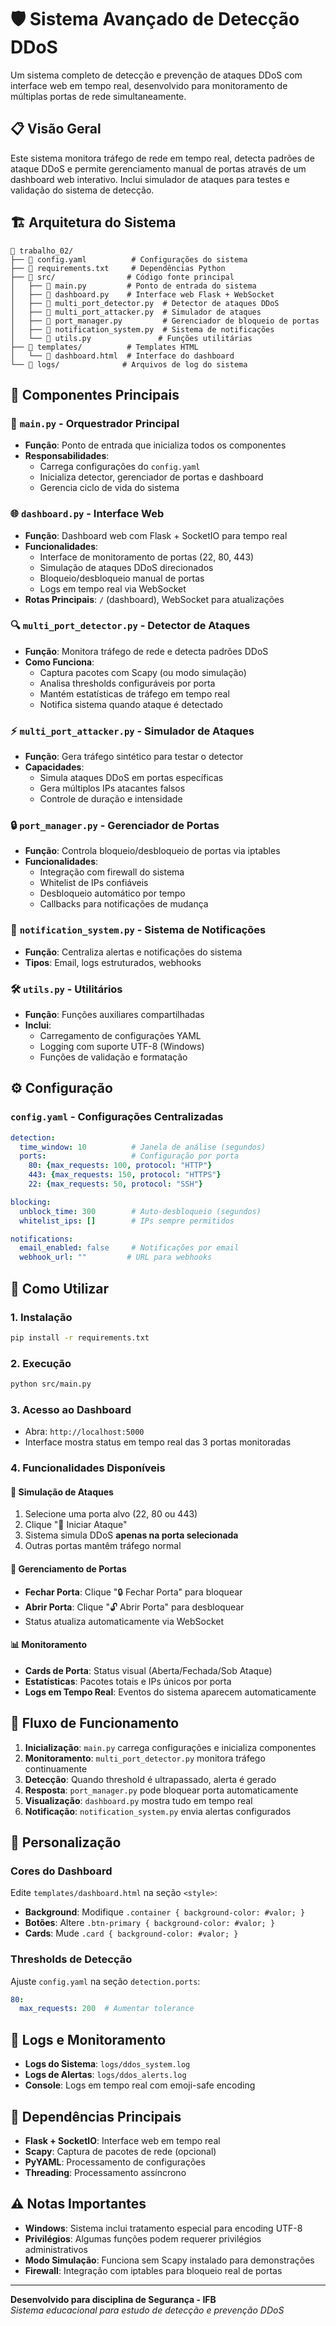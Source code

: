 # 🛡️ Sistema Avançado de Detecção DDoS

Um sistema completo de detecção e prevenção de ataques DDoS com interface web em tempo real, desenvolvido para monitoramento de múltiplas portas de rede simultaneamente.

## 📋 Visão Geral

Este sistema monitora tráfego de rede em tempo real, detecta padrões de ataque DDoS e permite gerenciamento manual de portas através de um dashboard web interativo. Inclui simulador de ataques para testes e validação do sistema de detecção.

## 🏗️ Arquitetura do Sistema

```
📁 trabalho_02/
├── 📄 config.yaml          # Configurações do sistema
├── 📄 requirements.txt     # Dependências Python
├── 📁 src/                # Código fonte principal
│   ├── 📄 main.py         # Ponto de entrada do sistema
│   ├── 📄 dashboard.py    # Interface web Flask + WebSocket
│   ├── 📄 multi_port_detector.py  # Detector de ataques DDoS
│   ├── 📄 multi_port_attacker.py  # Simulador de ataques
│   ├── 📄 port_manager.py         # Gerenciador de bloqueio de portas
│   ├── 📄 notification_system.py  # Sistema de notificações
│   └── 📄 utils.py               # Funções utilitárias
├── 📁 templates/          # Templates HTML
│   └── 📄 dashboard.html  # Interface do dashboard
└── 📁 logs/              # Arquivos de log do sistema
```

## 🔧 Componentes Principais

### 🎯 `main.py` - Orquestrador Principal
- **Função**: Ponto de entrada que inicializa todos os componentes
- **Responsabilidades**: 
  - Carrega configurações do `config.yaml`
  - Inicializa detector, gerenciador de portas e dashboard
  - Gerencia ciclo de vida do sistema

### 🌐 `dashboard.py` - Interface Web
- **Função**: Dashboard web com Flask + SocketIO para tempo real
- **Funcionalidades**:
  - Interface de monitoramento de portas (22, 80, 443)
  - Simulação de ataques DDoS direcionados
  - Bloqueio/desbloqueio manual de portas
  - Logs em tempo real via WebSocket
- **Rotas Principais**: `/` (dashboard), WebSocket para atualizações

### 🔍 `multi_port_detector.py` - Detector de Ataques
- **Função**: Monitora tráfego de rede e detecta padrões DDoS
- **Como Funciona**:
  - Captura pacotes com Scapy (ou modo simulação)
  - Analisa thresholds configuráveis por porta
  - Mantém estatísticas de tráfego em tempo real
  - Notifica sistema quando ataque é detectado

### ⚡ `multi_port_attacker.py` - Simulador de Ataques
- **Função**: Gera tráfego sintético para testar o detector
- **Capacidades**:
  - Simula ataques DDoS em portas específicas
  - Gera múltiplos IPs atacantes falsos
  - Controle de duração e intensidade

### 🔒 `port_manager.py` - Gerenciador de Portas
- **Função**: Controla bloqueio/desbloqueio de portas via iptables
- **Funcionalidades**:
  - Integração com firewall do sistema
  - Whitelist de IPs confiáveis
  - Desbloqueio automático por tempo
  - Callbacks para notificações de mudança

### 📢 `notification_system.py` - Sistema de Notificações
- **Função**: Centraliza alertas e notificações do sistema
- **Tipos**: Email, logs estruturados, webhooks

### 🛠️ `utils.py` - Utilitários
- **Função**: Funções auxiliares compartilhadas
- **Inclui**: 
  - Carregamento de configurações YAML
  - Logging com suporte UTF-8 (Windows)
  - Funções de validação e formatação

## ⚙️ Configuração

### `config.yaml` - Configurações Centralizadas
```yaml
detection:
  time_window: 10          # Janela de análise (segundos)
  ports:                   # Configuração por porta
    80: {max_requests: 100, protocol: "HTTP"}
    443: {max_requests: 150, protocol: "HTTPS"}
    22: {max_requests: 50, protocol: "SSH"}

blocking:
  unblock_time: 300        # Auto-desbloqueio (segundos)
  whitelist_ips: []        # IPs sempre permitidos

notifications:
  email_enabled: false     # Notificações por email
  webhook_url: ""         # URL para webhooks
```

## 🚀 Como Utilizar

### 1. Instalação
```bash
pip install -r requirements.txt
```

### 2. Execução
```bash
python src/main.py
```

### 3. Acesso ao Dashboard
- Abra: `http://localhost:5000`
- Interface mostra status em tempo real das 3 portas monitoradas

### 4. Funcionalidades Disponíveis

#### 🎯 Simulação de Ataques
1. Selecione uma porta alvo (22, 80 ou 443)
2. Clique "🚨 Iniciar Ataque"
3. Sistema simula DDoS **apenas na porta selecionada**
4. Outras portas mantêm tráfego normal

#### 🔐 Gerenciamento de Portas
- **Fechar Porta**: Clique "🔒 Fechar Porta" para bloquear
- **Abrir Porta**: Clique "🔓 Abrir Porta" para desbloquear
- Status atualiza automaticamente via WebSocket

#### 📊 Monitoramento
- **Cards de Porta**: Status visual (Aberta/Fechada/Sob Ataque)
- **Estatísticas**: Pacotes totais e IPs únicos por porta
- **Logs em Tempo Real**: Eventos do sistema aparecem automaticamente

## 🔄 Fluxo de Funcionamento

1. **Inicialização**: `main.py` carrega configurações e inicializa componentes
2. **Monitoramento**: `multi_port_detector.py` monitora tráfego continuamente
3. **Detecção**: Quando threshold é ultrapassado, alerta é gerado
4. **Resposta**: `port_manager.py` pode bloquear porta automaticamente
5. **Visualização**: `dashboard.py` mostra tudo em tempo real
6. **Notificação**: `notification_system.py` envia alertas configurados

## 🎨 Personalização

### Cores do Dashboard
Edite `templates/dashboard.html` na seção `<style>`:
- **Background**: Modifique `.container { background-color: #valor; }`
- **Botões**: Altere `.btn-primary { background-color: #valor; }`
- **Cards**: Mude `.card { background-color: #valor; }`

### Thresholds de Detecção
Ajuste `config.yaml` na seção `detection.ports`:
```yaml
80:
  max_requests: 200  # Aumentar tolerance
```

## 📝 Logs e Monitoramento

- **Logs do Sistema**: `logs/ddos_system.log`
- **Logs de Alertas**: `logs/ddos_alerts.log`
- **Console**: Logs em tempo real com emoji-safe encoding

## 🔧 Dependências Principais

- **Flask + SocketIO**: Interface web em tempo real
- **Scapy**: Captura de pacotes de rede (opcional)
- **PyYAML**: Processamento de configurações
- **Threading**: Processamento assíncrono

## ⚠️ Notas Importantes

- **Windows**: Sistema inclui tratamento especial para encoding UTF-8
- **Privilégios**: Algumas funções podem requerer privilégios administrativos
- **Modo Simulação**: Funciona sem Scapy instalado para demonstrações
- **Firewall**: Integração com iptables para bloqueio real de portas

---

**Desenvolvido para disciplina de Segurança - IFB**  
*Sistema educacional para estudo de detecção e prevenção DDoS*
